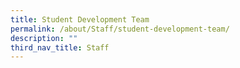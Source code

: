 ```yaml
---
title: Student Development Team
permalink: /about/Staff/student-development-team/
description: ""
third_nav_title: Staff
---
```

